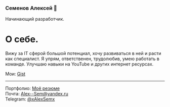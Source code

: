 ### Семенов Алексей 👋
Начинающий разработчик.
# О себе.
Вижу за IT сферой большой потенциал, хочу развиваться в ней и расти как специалист. Я упрям, ответственен, трудолюбив, умею работать в команде.
Улучшаю навыки на YouTube и других интернет ресурсах.

Мои: [Gist](https://gist.github.com/Slem7415t)

___

Портфолио: [Моё резюме](https://my-resume-alexsem.netlify.app)<br>
Почта: Alex--Sem@yandex.ru<br>
Telegram: [@xAlexSemx](https://t.me/xAlexSemx)
